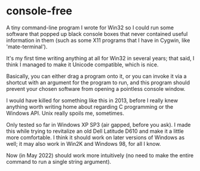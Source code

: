 # console-free

A tiny command-line program I wrote for Win32 so I could run some software that
popped up black console boxes that never contained useful information in them
(such as some X11 programs that I have in Cygwin, like 'mate-terminal').

It's my first time writing anything at all for Win32 in several years; that
said, I think I managed to make it Unicode compatible, which is nice.

Basically, you can either drag a program onto it, or you can invoke it via a
shortcut with an argument for the program to run, and this program should
prevent your chosen software from opening a pointless console window.

I would have killed for something like this in 2013, before I really knew
anything worth writing home about regarding C programming or the Windows API.
Unix really spoils me, sometimes.

Only tested so far in Windows XP SP3 (air gapped, before you ask). I made this
while trying to revitalize an old Dell Latitude D610 and make it a little more
comfortable. I think it should work on later versions of Windows as well; it
may also work in Win2K and Windows 98, for all I know.

Now (in May 2022) should work more intuitively (no need to make the entire
command to run a single string argument).
